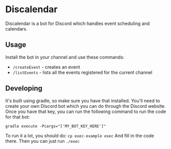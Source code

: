 # Discalendar
Discalendar is a bot for Discord which handles event scheduling and calendars.

## Usage
Install the bot in your channel and use these commands:
 - `/createEvent` - creates an event
 - `/listEvents` - lists all the events registered for the current channel
 
## Developing
It's built using gradle, so make sure you have that installed. You'll need to create your own Discord bot which you can do through the Discord website. Once you have that key, you can run the following command to run the code for that bot:

`gradle execute -Pcargs="['MY_BOT_KEY_HERE']"`

To run it a lot, you should do:
`cp exec-example exec`
And fill in the code there. Then you can just run `./exec`
